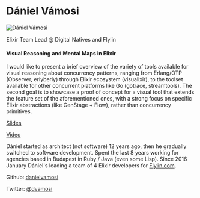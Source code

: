 # Dániel Vámosi

![Dániel Vámosi](http://s3.amazonaws.com/esl-conf-stg/media/files/000/000/574/thumbnail/2537599?1487605895)

Elixir Team Lead @ Digital Natives and Flyiin

#### Visual Reasoning and Mental Maps in Elixir

I would like to present a brief overview of the variety of tools available for visual reasoning about concurrency patterns, ranging from Erlang/OTP (Observer, erlyberly) through Elixir ecosystem (visualixir), to the toolset available for other concurrent platforms like Go (gotrace, streamtools). The second goal is to showcase a proof of concept for a visual tool that extends the feature set of the aforementioned ones, with a strong focus on specific Elixir abstractions (like GenStage + Flow), rather than concurrency primitives.

[Slides](http://s3.amazonaws.com/esl-conf-stg/media/files/000/000/734/original/Daniel_Vamosi_-_Visual_reasoning_and_mental_maps.pdf?1505918071)

[Video](https://youtu.be/XLOrFRgmczU?list=PLWbHc_FXPo2jV6N5XEjbUQe2GkYcRkZdD)

Dániel started as architect (not software) 12 years ago, then he gradually switched to software development. Spent the last 8 years working for agencies based in Budapest in Ruby / Java (even some Lisp). Since 2016 January Dániel's leading a team of 4 Elixir developers for [Flyiin.com](http://Flyiin.com).

Github: [danielvamosi](https://github.com/danielvamosi)

Twitter: [@dvamosi](https://twitter.com/dvamosi)

